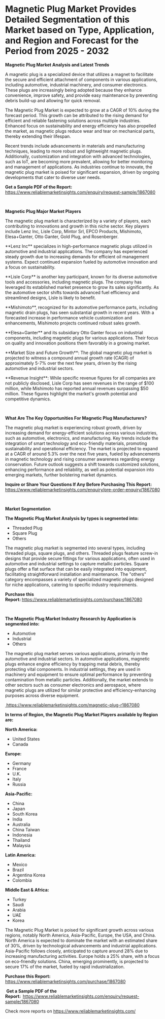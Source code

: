 <p><h1>Magnetic Plug Market Provides Detailed Segmentation of this Market based on Type, Application, and Region and Forecast for the Period from 2025 - 2032</h1></p><p><strong>Magnetic Plug Market Analysis and Latest Trends</strong></p>
<p><p>A magnetic plug is a specialized device that utilizes a magnet to facilitate the secure and efficient attachment of components in various applications, including automotive, industrial machinery, and consumer electronics. These plugs are increasingly being adopted because they enhance convenience, improve safety, and provide easy maintenance by preventing debris build-up and allowing for quick removal.</p><p>The Magnetic Plug Market is expected to grow at a CAGR of 10% during the forecast period. This growth can be attributed to the rising demand for efficient and reliable fastening solutions across multiple industries. Enhanced focus on sustainability and energy efficiency has also propelled the market, as magnetic plugs reduce wear and tear on mechanical parts, thereby extending their lifespan.</p><p>Recent trends include advancements in materials and manufacturing techniques, leading to more robust and lightweight magnetic plugs. Additionally, customization and integration with advanced technologies, such as IoT, are becoming more prevalent, allowing for better monitoring and management of applications. As industries continue to innovate, the magnetic plug market is poised for significant expansion, driven by ongoing developments that cater to diverse user needs.</p></p>
<p><strong>Get a Sample PDF of the Report:&nbsp;</strong> <a href="https://www.reliablemarketinsights.com/enquiry/request-sample/1867080?utm_campaign=3314&utm_medium=2&utm_source=Github&utm_content=ia&utm_term=11042025&utm_id=magnetic-plug">https://www.reliablemarketinsights.com/enquiry/request-sample/1867080</a></p>
<p>&nbsp;</p>
<p><strong>Magnetic Plug Major Market Players</strong></p>
<p><p>The magnetic plug market is characterized by a variety of players, each contributing to innovations and growth in this niche sector. Key players include Lenz Inc, Lisle Corp, Mintor Srl, EPCO Products, Mishimoto, Elesa+Ganter, Otto Ganter, Gold Plug, and Rosenberger.</p><p>**Lenz Inc** specializes in high-performance magnetic plugs utilized in automotive and industrial applications. The company has experienced steady growth due to increasing demands for efficient oil management systems. Expect continued expansion fueled by automotive innovation and a focus on sustainability.</p><p>**Lisle Corp** is another key participant, known for its diverse automotive tools and accessories, including magnetic plugs. The company has leveraged its established market presence to grow its sales significantly. As the automotive sector shifts towards advanced fuel efficiency and streamlined designs, Lisle is likely to benefit.</p><p>**Mishimoto**, recognized for its automotive performance parts, including magnetic drain plugs, has seen substantial growth in recent years. With a forecasted increase in performance vehicle customization and enhancements, Mishimoto projects continued robust sales growth.</p><p>**Elesa+Ganter** and its subsidiary Otto Ganter focus on industrial components, including magnetic plugs for various applications. Their focus on quality and innovation positions them favorably in a growing market. </p><p>**Market Size and Future Growth**: The global magnetic plug market is projected to witness a compound annual growth rate (CAGR) of approximately 5-7% over the next few years, driven by the rising automotive and industrial sectors.</p><p>**Revenue Insight**: While specific revenue figures for all companies are not publicly disclosed, Lisle Corp has seen revenues in the range of $100 million, while Mishimoto has reported annual revenues surpassing $50 million. These figures highlight the market's growth potential and competitive dynamics.</p></p>
<p>&nbsp;</p>
<p><strong>What Are The Key Opportunities For Magnetic Plug Manufacturers?</strong></p>
<p><p>The magnetic plug market is experiencing robust growth, driven by increasing demand for energy-efficient solutions across various industries, such as automotive, electronics, and manufacturing. Key trends include the integration of smart technology and eco-friendly materials, promoting sustainability and operational efficiency. The market is projected to expand at a CAGR of around 5.3% over the next five years, fueled by advancements in magnetic technology and rising consumer awareness regarding energy conservation. Future outlook suggests a shift towards customized solutions, enhancing performance and reliability, as well as potential expansion into emerging markets, further bolstering market dynamics.</p></p>
<p><strong>Inquire or Share Your Questions If Any Before Purchasing This Report:</strong> <a href="https://www.reliablemarketinsights.com/enquiry/pre-order-enquiry/1867080?utm_campaign=3314&utm_medium=2&utm_source=Github&utm_content=ia&utm_term=11042025&utm_id=magnetic-plug">https://www.reliablemarketinsights.com/enquiry/pre-order-enquiry/1867080</a></p>
<p>&nbsp;</p>
<p><strong>Market Segmentation</strong></p>
<p><strong>The Magnetic Plug Market Analysis by types is segmented into:</strong></p>
<p><ul><li>Threaded Plug</li><li>Square Plug</li><li>Others</li></ul></p>
<p><p>The magnetic plug market is segmented into several types, including threaded plugs, square plugs, and others. Threaded plugs feature screw-in designs that provide secure fittings for various applications, often used in automotive and industrial settings to capture metallic particles. Square plugs offer a flat surface that can be easily integrated into equipment, facilitating straightforward installation and maintenance. The "others" category encompasses a variety of specialized magnetic plugs designed for niche applications, catering to specific industry requirements.</p></p>
<p><strong>Purchase this Report:&nbsp;</strong><a href="https://www.reliablemarketinsights.com/purchase/1867080?utm_campaign=3314&utm_medium=2&utm_source=Github&utm_content=ia&utm_term=11042025&utm_id=magnetic-plug">https://www.reliablemarketinsights.com/purchase/1867080</a></p>
<p>&nbsp;</p>
<p><strong>The Magnetic Plug Market Industry Research by Application is segmented into:</strong></p>
<p><ul><li>Automotive</li><li>Industrial</li><li>Others</li></ul></p>
<p><p>The magnetic plug market serves various applications, primarily in the automotive and industrial sectors. In automotive applications, magnetic plugs enhance engine efficiency by trapping metal debris, thereby protecting vital components. In industrial settings, they are used in machinery and equipment to ensure optimal performance by preventing contamination from metallic particles. Additionally, the market extends to other sectors such as consumer electronics and aerospace, where magnetic plugs are utilized for similar protective and efficiency-enhancing purposes across diverse equipment.</p></p>
<p><a href="https://www.reliablemarketinsights.com/magnetic-plug-r1867080?utm_campaign=3314&utm_medium=2&utm_source=Github&utm_content=ia&utm_term=11042025&utm_id=magnetic-plug">&nbsp;https://www.reliablemarketinsights.com/magnetic-plug-r1867080</a></p>
<p><strong>In terms of Region, the Magnetic Plug Market Players available by Region are:</strong></p>
<p>
    <p> <strong> North America: </strong>
        <ul>
            <li>United States</li>
            <li>Canada</li>
        </ul>
        </p> 
    <p> <strong> Europe: </strong>
        <ul>
            <li>Germany</li>
            <li>France</li>
            <li>U.K.</li>
            <li>Italy</li>
            <li>Russia</li>
        </ul>
        </p> 
    <p> <strong> Asia-Pacific: </strong>
        <ul>
            <li>China</li>
            <li>Japan</li>
            <li>South Korea</li>
            <li>India</li>
            <li>Australia</li>
            <li>China Taiwan</li>
            <li>Indonesia</li>
            <li>Thailand</li>
            <li>Malaysia</li>
        </ul>
        </p> 
    <p> <strong> Latin America: </strong>
        <ul>
            <li>Mexico</li>
            <li>Brazil</li>
            <li>Argentina Korea</li>
            <li>Colombia</li>
        </ul>
        </p> 
    <p> <strong> Middle East & Africa: </strong>
        <ul>
            <li>Turkey</li>
            <li>Saudi</li>
            <li>Arabia</li>
            <li>UAE</li>
            <li>Korea</li>
        </ul>
    </p>
    </p>
<p><p>The Magnetic Plug Market is poised for significant growth across various regions, notably North America, Asia-Pacific, Europe, the USA, and China. North America is expected to dominate the market with an estimated share of 30%, driven by technological advancements and industrial applications. Asia-Pacific follows closely, anticipated to capture around 28% due to increasing manufacturing activities. Europe holds a 25% share, with a focus on eco-friendly solutions. China, emerging prominently, is projected to secure 17% of the market, fueled by rapid industrialization.</p></p>
<p><strong>Purchase this Report: </strong><a href="https://www.reliablemarketinsights.com/purchase/1867080?utm_campaign=3314&utm_medium=2&utm_source=Github&utm_content=ia&utm_term=11042025&utm_id=magnetic-plug">https://www.reliablemarketinsights.com/purchase/1867080</a></p>
<p>&nbsp;<strong>Get a Sample PDF of the Report:&nbsp;&nbsp;</strong><a href="https://www.reliablemarketinsights.com/enquiry/request-sample/1867080?utm_campaign=3314&utm_medium=2&utm_source=Github&utm_content=ia&utm_term=11042025&utm_id=magnetic-plug">https://www.reliablemarketinsights.com/enquiry/request-sample/1867080</a></p>
<p><strong></strong></p>
<p>Check more reports on <a href="https://www.reliablemarketinsights.com/?utm_campaign=3314&utm_medium=2&utm_source=Github&utm_content=ia&utm_term=11042025&utm_id=magnetic-plug">https://www.reliablemarketinsights.com/</a></p>